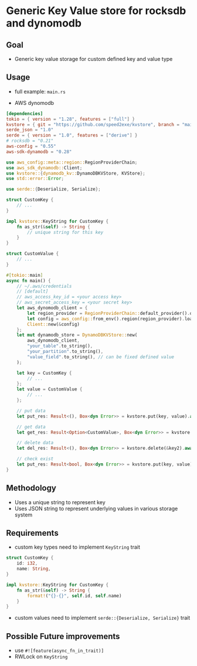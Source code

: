 # Generic Key Value store for rocksdb and dynomodb

## Goal
- Generic key value storage for custom defined key and value type

## Usage
- full example: `main.rs`

- AWS dynomodb
```toml
[dependencies]
tokio = { version = "1.28", features = ["full"] }
kvstore = { git = "https://github.com/speed2exe/kvstore", branch = "main"}
serde_json = "1.0"
serde = { version = "1.0", features = ["derive"] }
# rocksdb = "0.21"
aws-config = "0.55"
aws-sdk-dynamodb = "0.28"
```

```rust
use aws_config::meta::region::RegionProviderChain;
use aws_sdk_dynamodb::Client;
use kvstore::{dynamodb_kv::DynamoDBKVStore, KVStore};
use std::error::Error;

use serde::{Deserialize, Serialize};

struct CustomKey {
    // ...
}

impl kvstore::KeyString for CustomKey {
    fn as_str(&self) -> String {
        // unique string for this key
    }
}

struct CustomValue {
    // ...
}

#[tokio::main]
async fn main() {
    // ~/.aws/credentials
    // [default]
    // aws_access_key_id = <your access key>
    // aws_secret_access_key = <your secret key>
    let aws_dynomodb_client = {
        let region_provider = RegionProviderChain::default_provider().or_else("ap-southeast-1");
        let config = aws_config::from_env().region(region_provider).load().await;
        Client::new(&config)
    };
    let mut dynamodb_store = DynamoDBKVStore::new(
        aws_dynomodb_client,
        "your_table".to_string(),
        "your_partition".to_string(),
        "value_field".to_string(), // can be fixed defined value
    );

    let key = CustomKey {
        // ...
    };
    let value = CustomValue {
        // ...
    };

    // put data
    let put_res: Result<(), Box<dyn Error>> = kvstore.put(key, value).await;

    // get data
    let get_res: Result<Option<CustomValue>, Box<dyn Error>> = kvstore.get(&key).await;

    // delete data
    let del_res: Result<(), Box<dyn Error>> = kvstore.delete(&key2).await;

    // check exist
    let put_res: Result<bool, Box<dyn Error>> = kvstore.put(key, value).await;
}
```

## Methodology
- Uses a unique string to represent key
- Uses JSON string to represent underlying values in various storage system

## Requirements
- custom key types need to implement `KeyString` trait
```rust
struct CustomKey {
    id: i32,
    name: String,
}

impl kvstore::KeyString for CustomKey {
    fn as_str(&self) -> String {
        format!("{}-{}", self.id, self.name)
    }
}
```

- custom values need to implement `serde::{Deserialize, Serialize}` trait

## Possible Future improvements
- use `#![feature(async_fn_in_trait)]`
- RWLock on `KeyString`
